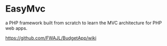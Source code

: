 EasyMvc
=====================
a PHP framework built from scratch to learn the MVC architecture for PHP web apps.

https://github.com/FWAJL/BudgetApp/wiki

